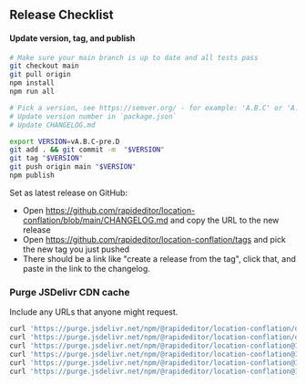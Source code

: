 ## Release Checklist

#### Update version, tag, and publish

```bash
# Make sure your main branch is up to date and all tests pass
git checkout main
git pull origin
npm install
npm run all

# Pick a version, see https://semver.org/ - for example: 'A.B.C' or 'A.B.C-pre.D'
# Update version number in `package.json`
# Update CHANGELOG.md

export VERSION=vA.B.C-pre.D
git add . && git commit -m  "$VERSION"
git tag "$VERSION"
git push origin main "$VERSION"
npm publish
```

Set as latest release on GitHub:
- Open https://github.com/rapideditor/location-conflation/blob/main/CHANGELOG.md and copy the URL to the new release
- Open https://github.com/rapideditor/location-conflation/tags and pick the new tag you just pushed
- There should be a link like "create a release from the tag", click that, and paste in the link to the changelog.


### Purge JSDelivr CDN cache
Include any URLs that anyone might request.

```bash
curl 'https://purge.jsdelivr.net/npm/@rapideditor/location-conflation/dist/location-conflation.iife.js'
curl 'https://purge.jsdelivr.net/npm/@rapideditor/location-conflation/dist/location-conflation.iife.min.js'
curl 'https://purge.jsdelivr.net/npm/@rapideditor/location-conflation@1/dist/location-conflation.iife.js'
curl 'https://purge.jsdelivr.net/npm/@rapideditor/location-conflation@1/dist/location-conflation.iife.min.js'
curl 'https://purge.jsdelivr.net/npm/@rapideditor/location-conflation@1.5/dist/location-conflation.iife.js'
curl 'https://purge.jsdelivr.net/npm/@rapideditor/location-conflation@1.5/dist/location-conflation.iife.min.js'
```

